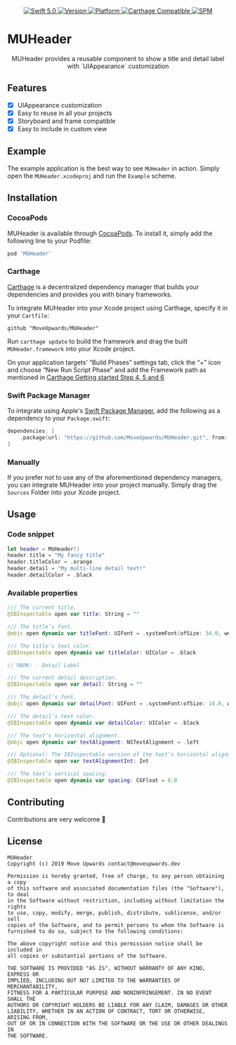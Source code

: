 <p align="center">
   <a href="https://developer.apple.com/swift/">
      <img src="https://img.shields.io/badge/Swift-5.0-orange.svg?style=flat" alt="Swift 5.0">
   </a>
   <a href="http://cocoapods.org/pods/MUHeader">
      <img src="https://img.shields.io/cocoapods/v/MUHeader.svg?style=flat" alt="Version">
   </a>
   <a href="http://cocoapods.org/pods/MUHeader">
      <img src="https://img.shields.io/cocoapods/p/MUHeader.svg?style=flat" alt="Platform">
   </a>
   <a href="https://github.com/Carthage/Carthage">
      <img src="https://img.shields.io/badge/Carthage-compatible-4BC51D.svg?style=flat" alt="Carthage Compatible">
   </a>
   <a href="https://github.com/apple/swift-package-manager">
      <img src="https://img.shields.io/badge/Swift%20Package%20Manager-compatible-brightgreen.svg" alt="SPM">
   </a>
</p>

# MUHeader

<p align="center">
MUHeader provides a reusable component to show a title and detail label with `UIAppearance` customization
</p>

## Features

- [x] UIAppearance customization
- [x] Easy to reuse in all your projects
- [x] Storyboard and frame compatible
- [x] Easy to include in custom view

## Example

The example application is the best way to see `MUHeader` in action. Simply open the `MUHeader.xcodeproj` and run the `Example` scheme.

## Installation

### CocoaPods

MUHeader is available through [CocoaPods](http://cocoapods.org). To install
it, simply add the following line to your Podfile:

```bash
pod 'MUHeader'
```

### Carthage

[Carthage](https://github.com/Carthage/Carthage) is a decentralized dependency manager that builds your dependencies and provides you with binary frameworks.

To integrate MUHeader into your Xcode project using Carthage, specify it in your `Cartfile`:

```ogdl
github "MoveUpwards/MUHeader"
```

Run `carthage update` to build the framework and drag the built `MUHeader.framework` into your Xcode project. 

On your application targets’ “Build Phases” settings tab, click the “+” icon and choose “New Run Script Phase” and add the Framework path as mentioned in [Carthage Getting started Step 4, 5 and 6](https://github.com/Carthage/Carthage/blob/master/README.md#if-youre-building-for-ios-tvos-or-watchos)

### Swift Package Manager

To integrate using Apple's [Swift Package Manager](https://swift.org/package-manager/), add the following as a dependency to your `Package.swift`:

```swift
dependencies: [
    .package(url: "https://github.com/MoveUpwards/MUHeader.git", from: "1.0.0")
]
```

### Manually

If you prefer not to use any of the aforementioned dependency managers, you can integrate MUHeader into your project manually. Simply drag the `Sources` Folder into your Xcode project.

## Usage

### Code snippet

```swift
let header = MUHeader()
header.title = "My fancy title"
header.titleColor = .orange
header.detail = "My multi-line detail text!"
header.detailColor = .black
```

### Available properties

```swift
/// The current title.
@IBInspectable open var title: String = ""

/// The title’s font.
@objc open dynamic var titleFont: UIFont = .systemFont(ofSize: 34.0, weight: .regular)

/// The title’s text color.
@IBInspectable open dynamic var titleColor: UIColor = .black

// MARK: - Detail Label

/// The current detail description.
@IBInspectable open var detail: String = ""

/// The detail’s font.
@objc open dynamic var detailFont: UIFont = .systemFont(ofSize: 14.0, weight: .semibold)

/// The detail’s text color.
@IBInspectable open dynamic var detailColor: UIColor = .black

/// The text’s horizontal alignment.
@objc open dynamic var textAlignment: NSTextAlignment = .left

/// Optional: The IBInspectable version of the text’s horizontal alignment.
@IBInspectable open var textAlignmentInt: Int

/// The text’s vertical spacing.
@IBInspectable open dynamic var spacing: CGFloat = 8.0
```

## Contributing
Contributions are very welcome 🙌

## License

```
MUHeader
Copyright (c) 2019 Move Upwards contact@moveupwards.dev

Permission is hereby granted, free of charge, to any person obtaining a copy
of this software and associated documentation files (the "Software"), to deal
in the Software without restriction, including without limitation the rights
to use, copy, modify, merge, publish, distribute, sublicense, and/or sell
copies of the Software, and to permit persons to whom the Software is
furnished to do so, subject to the following conditions:

The above copyright notice and this permission notice shall be included in
all copies or substantial portions of the Software.

THE SOFTWARE IS PROVIDED "AS IS", WITHOUT WARRANTY OF ANY KIND, EXPRESS OR
IMPLIED, INCLUDING BUT NOT LIMITED TO THE WARRANTIES OF MERCHANTABILITY,
FITNESS FOR A PARTICULAR PURPOSE AND NONINFRINGEMENT. IN NO EVENT SHALL THE
AUTHORS OR COPYRIGHT HOLDERS BE LIABLE FOR ANY CLAIM, DAMAGES OR OTHER
LIABILITY, WHETHER IN AN ACTION OF CONTRACT, TORT OR OTHERWISE, ARISING FROM,
OUT OF OR IN CONNECTION WITH THE SOFTWARE OR THE USE OR OTHER DEALINGS IN
THE SOFTWARE.
```
